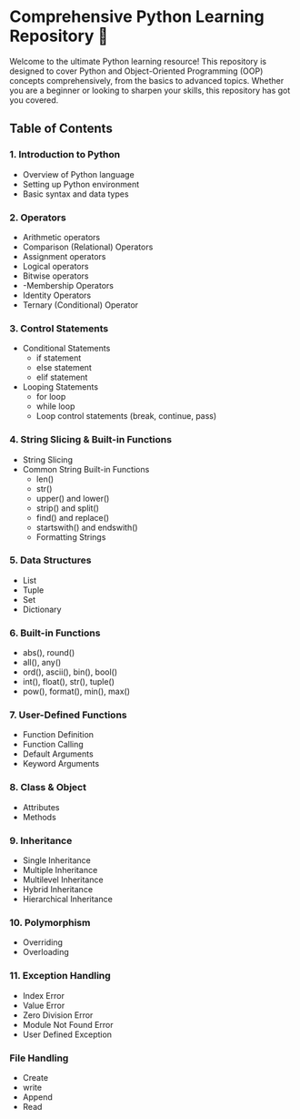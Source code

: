 # Comprehensive Python Learning Repository 🐍
Welcome to the ultimate Python learning resource! This repository is designed to cover Python and Object-Oriented Programming (OOP) concepts comprehensively, from the basics to advanced topics. Whether you are a beginner or looking to sharpen your skills, this repository has got you covered.
## Table of Contents
### 1. Introduction to Python
  - Overview of Python language
  - Setting up Python environment
  - Basic syntax and data types
### 2. Operators
  - Arithmetic operators
  - Comparison (Relational) Operators
  - Assignment operators
  - Logical operators
  - Bitwise operators
  - -Membership Operators
  - Identity Operators
  - Ternary (Conditional) Operator
### 3. Control Statements
  - Conditional Statements
    - if statement
    - else statement
    - elif statement
  - Looping Statements
    - for loop
    - while loop
    - Loop control statements (break, continue, pass)
### 4. String Slicing & Built-in Functions
  - String Slicing
  - Common String Built-in Functions
    - len()
    - str()
    - upper() and lower()
    - strip() and split()
    - find() and replace()
    - startswith() and endswith()
    - Formatting Strings
### 5. Data Structures
  - List
  - Tuple
  - Set
  - Dictionary
### 6. Built-in Functions
  - abs(), round()
  - all(), any()
  - ord(), ascii(), bin(), bool()
  - int(), float(), str(), tuple()
  - pow(), format(), min(), max()
### 7. User-Defined Functions
  - Function Definition
  - Function Calling
  - Default Arguments
  - Keyword Arguments
### 8. Class & Object
  - Attributes
  - Methods
### 9. Inheritance
  - Single Inheritance
  - Multiple Inheritance
  - Multilevel Inheritance
  - Hybrid Inheritance
  - Hierarchical Inheritance
### 10. Polymorphism
  - Overriding
  - Overloading
### 11. Exception Handling
  - Index Error
  - Value Error
  - Zero Division Error
  - Module Not Found Error
  - User Defined Exception
### File Handling
  - Create
  - write
  - Append
  - Read
